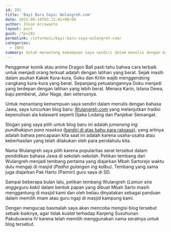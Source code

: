 ```yaml
---
id: 281
title: 'Bayi Baru Saya: Wulangreh.com'
date: 2015-09-16T03:13:01+00:00
author: Ihsan Ariswanto
layout: post
guid: /?p=281
permalink: /informasi/bayi-baru-saya-wulangreh-com/
categories:
  - INFO
summary: Untuk menantang kemampuan saya sendiri dalam menulis dengan bahasa Jawa, saya luncurkan blog baru Wulangreh.com
---
```

Penggemar komik atau anime Dragon Ball pasti tahu bahwa cara terbaik untuk menjadi orang terkuat adalah dengan latihan yang berat. Sejak masih dalam asuhan Kakek Kura-kura, Goku dan Krilin wajib menggendong cangkang kura-kura yang berat. Sepanjang petualangannya Goku menjadi yang terdepan dengan latihan yang lebih berat. Menara Karin, Istana Dewa, baju pemberat, Jalur Naga, dan seterusnya.

Untuk menantang kemampuan saya sendiri dalam menulis dengan bahasa Jawa, saya luncurkan blog baru: [Wulangreh.com](https://www.wulangreh.com) yang melanjutkan tradisi kepenulisan ala kalawarti seperti Djaka Lodang dan Panjebar Semangat.

Slogan yang saya pilih untuk blog baru ini adalah _jumeneng ing pundhakipun para raseksa_ (<a href="httpss://en.wikipedia.org/wiki/Standing_on_the_shoulders_of_giants" target="_blank">berdiri di atas bahu para raksasa</a>), yang artinya adalah bahwa pencapaian kita saat ini adalah karena usaha-usaha atau keberhasilan yang telah dilakukan oleh para pendahulu kita.

Nama Wulangreh saya pilih karena popularitas serat tersebut dalam pendidikan bahasa Jawa di sekolah-sekolah. Petikan tembang dari Wulangreh menjadi tembang pertama yang diajarkan Mbah Sartorejo waktu dulu mengaji di masjid (_Padha gulangen ing kalbu)_. Tembang yang sama juga diajarkan Pak Harto (Paimin) guru saya di SD.

Sampai beberapa bulan lalu, petikan tembang Wulangreh (_Lamun sira anggeguru kaki)_ dalam bentuk papan yang dibuat Mbah Sarto masih menggantung di masjid kami dan oleh beliau dinyatakan sebagai panduan dalam memilih imam atau guru ngaji di masjid kampung kami.

Dengan mengucap basmalah saya akan mencoba mengisi blog tersebut sebaik-baiknya, agar tidak _kualat_ terhadap Kanjeng Susuhunan Pakubuwana IV karena telah memilih menggunakan nama seratnya untuk blog tersebut.

&nbsp;

&nbsp;
